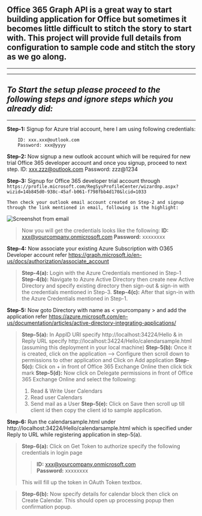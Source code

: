 Office 365 Graph API is a great way to start building application for Office but sometimes it becomes little difficult to stitch the story to start with. This project will provide full details from configuration to sample code and stitch the story as we go along.
------------------------------------------------------------------------

----------


***

*To Start the setup please proceed to the following steps and ignore steps which you already did:*
------------------------------------------------------------------------

------------------------------------------------------------------------

**Step-1:** Signup for Azure trial account, here I am using following credentials:

		ID: xxx.xxx@outlook.com
		Password: xxx@yyyy

**Step-2:** Now signup a new outlook account which will be required for new trial Office 365 developer account and once you signup, proceed to next step.
		ID: xxx.zzz@outlook.com
		Password: zzz@1234

**Step-3:** Signup for Office 365 developer trial account through 
			`https://profile.microsoft.com/RegSysProfileCenter/wizardnp.aspx?wizid=14b845d0-938c-45af-b061-f798fbb4d170&lcid=1033`

	Then check your outlook email account created on Step-2 and signup through the link mentioned in email, following is the highlight:
![Screenshot from email](https://lz20fa-sn3301.files.1drv.com/y3mSr3WVVqGDTMpJtewPJlOeOb1fcwtcVxftDybkwPW15e9b5f2OmLeutDBo-Nh7fNF_cqjyt_aPesNsBQ5TU8K3FC1J9w3qAR2hlwg2P6qILVov0OvmRumVvmqYIUaTATjnUr2lxaD5yolBc8sPoT37JjwVLBnultdEJoNlcxkDIk?width=567&height=155&cropmode=none "Screenshot from email")

> Now you will get the credentials looks like the following:
	  	**ID:** xxx@yourcompany.onmicrosoft.com
		**Password:** xxxxxxxx

**Step-4:** Now associate your existing Azure Subscription with O365 Developer account refer https://graph.microsoft.io/en-us/docs/authorization/associate_account

> **Step-4(a):** Login with the Azure Credentials mentioned in Step-1 
> **Step-4(b):** Navigate to Azure Active Directory then create new Active Directory and specify existing directory then sign-out &
> sign-in with the credentials mentioned in Step-3. 
> **Step-4(c):** After that sign-in with the Azure Credentials mentioned in Step-1.

**Step-5:** Now goto Directory with name as < yourcompany > and add the application refer https://azure.microsoft.com/en-us/documentation/articles/active-directory-integrating-applications/

> **Step-5(a):** In AppID URI specify http://localhost:34224/Hello & in Reply URL specify http://localhost:34224/Hello/calendarsample.html
> (assuming this deployment in your local machine)
> **Step-5(b):** Once it is created, click on the application --> Configure then scroll down to permissions to other application and
> Click on Add application
> **Step-5(c):** Click on + in front of Office 365 Exchange Online then click tick mark
> **Step-5(d):** Now click on Delegate permissions in front of Office 365 Exchange Online and select the following:
>  1. Read & Write User Calendars 
>  2. Read user Calendars 
>  3. Send mail as a User
> **Step-5(e):** Click on Save then scroll up till client id then copy the client id to sample application.
> 
> 
> 
> 
> 

**Step-6:** Run the calendarsample.html under http://localhost:34224/Hello/calendarsample.html which is specified under Reply to URL while registering application in step-5(a).

> **Step-6(a):** Click on Get Token to authorize specify the following credentials in login page
> > **ID:** xxx@yourcompany.onmicrosoft.com 		
> > **Password:** xxxxxxxx
> 
> This will fill up the token in OAuth Token textbox.

> **Step-6(b):** Now specify details for calendar block then click on Create Calendar. This should open up processing popup then
> confirmation popup.


